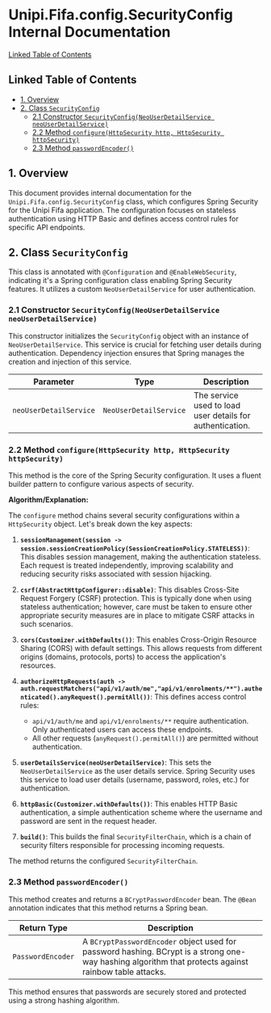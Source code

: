 # Unipi.Fifa.config.SecurityConfig Internal Documentation

[Linked Table of Contents](#linked-table-of-contents)

## Linked Table of Contents

* [1. Overview](#1-overview)
* [2. Class `SecurityConfig`](#2-class-securityconfig)
    * [2.1 Constructor `SecurityConfig(NeoUserDetailService neoUserDetailService)`](#21-constructor-securityconfigneouserdetailserviceneouserdetailservice)
    * [2.2 Method `configure(HttpSecurity http, HttpSecurity httpSecurity)`](#22-method-configurehttpsecurity-http-httpsecurity-httpsecurity)
    * [2.3 Method `passwordEncoder()`](#23-method-passwordencoder)


## 1. Overview

This document provides internal documentation for the `Unipi.Fifa.config.SecurityConfig` class, which configures Spring Security for the Unipi Fifa application.  The configuration focuses on stateless authentication using HTTP Basic and defines access control rules for specific API endpoints.


## 2. Class `SecurityConfig`

This class is annotated with `@Configuration` and `@EnableWebSecurity`, indicating it's a Spring configuration class enabling Spring Security features. It utilizes a custom `NeoUserDetailService` for user authentication.


### 2.1 Constructor `SecurityConfig(NeoUserDetailService neoUserDetailService)`

This constructor initializes the `SecurityConfig` object with an instance of `NeoUserDetailService`. This service is crucial for fetching user details during authentication.  Dependency injection ensures that Spring manages the creation and injection of this service.

| Parameter | Type                     | Description                                         |
|-----------|--------------------------|-----------------------------------------------------|
| `neoUserDetailService` | `NeoUserDetailService` | The service used to load user details for authentication. |


### 2.2 Method `configure(HttpSecurity http, HttpSecurity httpSecurity)`

This method is the core of the Spring Security configuration. It uses a fluent builder pattern to configure various aspects of security.

**Algorithm/Explanation:**

The `configure` method chains several security configurations within a `HttpSecurity` object.  Let's break down the key aspects:

1. **`sessionManagement(session -> session.sessionCreationPolicy(SessionCreationPolicy.STATELESS))`**: This disables session management, making the authentication stateless.  Each request is treated independently, improving scalability and reducing security risks associated with session hijacking.

2. **`csrf(AbstractHttpConfigurer::disable)`**: This disables Cross-Site Request Forgery (CSRF) protection.  This is typically done when using stateless authentication; however, care must be taken to ensure other appropriate security measures are in place to mitigate CSRF attacks in such scenarios.

3. **`cors(Customizer.withDefaults())`**:  This enables Cross-Origin Resource Sharing (CORS) with default settings. This allows requests from different origins (domains, protocols, ports) to access the application's resources.

4. **`authorizeHttpRequests(auth -> auth.requestMatchers("api/v1/auth/me","api/v1/enrolments/**").authenticated().anyRequest().permitAll())`**: This defines access control rules:
    *  `api/v1/auth/me` and `api/v1/enrolments/**` require authentication.  Only authenticated users can access these endpoints.
    *  All other requests (`anyRequest().permitAll()`) are permitted without authentication.

5. **`userDetailsService(neoUserDetailService)`**: This sets the `NeoUserDetailService` as the user details service. Spring Security uses this service to load user details (username, password, roles, etc.) for authentication.

6. **`httpBasic(Customizer.withDefaults())`**:  This enables HTTP Basic authentication, a simple authentication scheme where the username and password are sent in the request header.

7. **`build()`**: This builds the final `SecurityFilterChain`, which is a chain of security filters responsible for processing incoming requests.

The method returns the configured `SecurityFilterChain`.


### 2.3 Method `passwordEncoder()`

This method creates and returns a `BCryptPasswordEncoder` bean.  The `@Bean` annotation indicates that this method returns a Spring bean.

| Return Type | Description                                                              |
|-------------|--------------------------------------------------------------------------|
| `PasswordEncoder` | A `BCryptPasswordEncoder` object used for password hashing.  BCrypt is a strong one-way hashing algorithm that protects against rainbow table attacks. |


This method ensures that passwords are securely stored and protected using a strong hashing algorithm.
